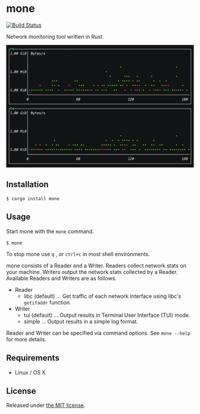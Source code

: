 # mone

[![Build Status](https://travis-ci.com/gky360/mone.svg?branch=master)](https://travis-ci.com/gky360/mone)

Network monitoring tool written in Rust.

<img src="./assets/demo.gif" alt="Demo cast">

## Installation

```
$ cargo install mone
```

## Usage

Start mone with the `mone` command.

```
$ mone
```

To stop mone use `q` , or `ctrl+c` in most shell environments.

mone consists of a Reader and a Writer.
Readers collect network stats on your machine.
Writers output the network stats collected by a Reader.
Available Readers and Writers are as follows.

- Reader
    - libc (default) ... Get traffic of each network interface using libc's `getifaddr` function.
- Writer
    - tui (default) ... Output results in Terminal User Interface (TUI) mode.
    - simple ... Output results in a simple log format.

Reader and Writer can be specified via command options.
See `mone --help` for more details.

## Requirements

- Linux / OS X

## License

Released under [the MIT license](LICENSE).
